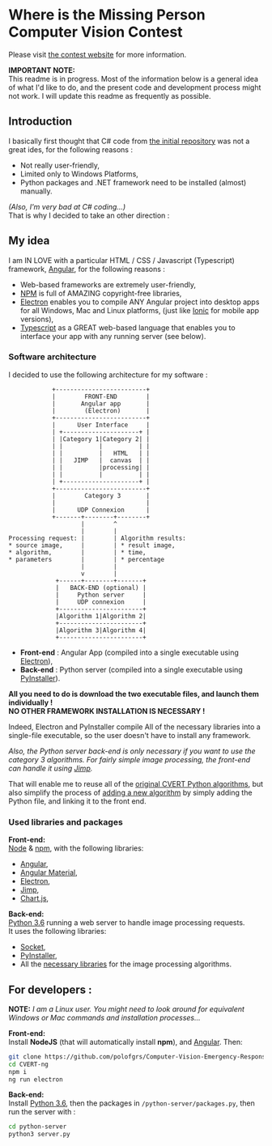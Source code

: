 # Where is the Missing Person Computer Vision Contest

Please visit [the contest website](https://computervisionrescue.wixsite.com/contest) for more information.

__IMPORTANT NOTE:__   
This readme is in progress. Most of the information below is a general idea of what I'd like to do, and the present code and development process might not work. I will update this readme as frequently as possible.

## Introduction
I basically first thought that C# code from [the initial repository](https://github.com/cvertdev/Computer-Vision-Emergency-Response-Toolkit) was not a great ides, for the following reasons :
* Not really user-friendly,
* Limited only to Windows Platforms,
* Python packages and .NET framework need to be installed (almost) manually.   

*(Also, I'm very bad at C# coding...)*  
That is why I decided to take an other direction :

## My idea

I am IN LOVE with a particular HTML / CSS / Javascript (Typescript) framework, [Angular](https://angular.io), for the following reasons :
* Web-based frameworks are extremely user-friendly,
* [NPM](https://www.npmjs.com/) is full of AMAZING copyright-free libraries,
* [Electron](https://electronjs.org/) enables you to compile ANY Angular project into desktop apps for all Windows, Mac and Linux platforms, (just like [Ionic](https://ionicframework.com) for mobile app versions),
* [Typescript](http://www.typescriptlang.org/) as a GREAT web-based language that enables you to interface your app with any running server (see below).

### Software architecture
I decided to use the following architecture for my software :

```
            +-------------------------+
            |        FRONT-END        |
            |       Angular app       |
            |        (Electron)       |
            +-------------------------+
            |      User Interface     |
            | +---------------------+ |
            | |Category 1|Category 2| |
            | |          |          | |
            | |          |   HTML   | |
            | |   JIMP   |  canvas  | |
            | |          |processing| |
            | |          |          | |
            | +---------------------+ |
            +-------------------------+
            |        Category 3       |
            |                         |
            |      UDP Connexion      |
            +-------+--------+--------+
                    |        ^
                    |        |
Processing request: |        | Algorithm results:
* source image,     |        | * result image,
* algorithm,        |        | * time,
* parameters        |        | * percentage
                    |        |
                    v        |
             +------+--------+-------+
             |   BACK-END (optional) |
             |     Python server     |
             |     UDP connexion     |
             +-----------------------+
             |Algorithm 1|Algorithm 2|
             +-----------------------+
             |Algorithm 3|Algorithm 4|
             +-----------------------+
```
* __Front-end__ : Angular App (compiled into a single executable using [Electron](https://electronjs.org/)),
* __Back-end__ : Python server (compiled into a single executable using [PyInstaller](https://www.pyinstaller.org/)).

__All you need to do is download the two executable files, and launch them individually !__   
__NO OTHER FRAMEWORK INSTALLATION IS NECESSARY !__

Indeed, Electron and PyInstaller compile All of the necessary libraries into a single-file executable, so the user doesn't have to install any framework.

*Also, the Python server back-end is only necessary if you want to use the category 3 algorithms. For fairly simple image processing, the front-end can handle it using [Jimp](https://www.npmjs.com/package/jimp).*

That will enable me to reuse all of the [original CVERT Python algorithms](https://github.com/cvertdev/Computer-Vision-Emergency-Response-Toolkit/tree/master/Computer%20Vision%20Toolkit/Computer%20Vision%20Toolkit/lib/Algorithms), but also simplify the process of [adding a new algorithm](https://github.com/cvertdev/Computer-Vision-Emergency-Response-Toolkit/wiki/Adding-a-New-Algorithm) by simply adding the Python file, and linking it to the front end.

### Used libraries and packages
__Front-end:__   
[Node](https://nodejs.org/en/) & [npm](https://www.npmjs.com/), with the following libraries:
* [Angular](https://angular.io),
* [Angular Material](https://material.angular.io/),
* [Electron](https://electronjs.org/),
* [Jimp](https://www.npmjs.com/package/jimp),
* [Chart.js](https://www.chartjs.org/),

__Back-end:__   
[Python 3.6](https://www.python.org/) running a web server to handle image processing requests.   
It uses the following libraries:
* [Socket](https://docs.python.org/3/library/socket.html),
* [PyInstaller](https://www.pyinstaller.org/),
* All the [necessary libraries](https://github.com/cvertdev/Computer-Vision-Emergency-Response-Toolkit) for the image processing algorithms.

## For developers :
__NOTE:__ *I am a Linux user. You might need to look around for equivalent Windows or Mac commands and installation processes...*

__Front-end:__   
Install __NodeJS__ (that will automatically install __npm__), and [Angular](https://angular.io/guide/setup-local). Then:
```bash
git clone https://github.com/polofgrs/Computer-Vision-Emergency-Response-Toolkit.git
cd CVERT-ng
npm i
ng run electron
```
__Back-end:__   
Install [Python 3.6](https://www.python.org/), then the packages in `/python-server/packages.py`, then run the server with :
```bash
cd python-server
python3 server.py
```
